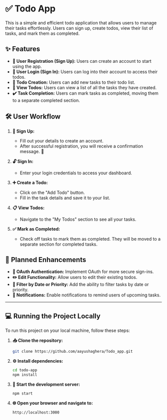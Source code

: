 # ✅ Todo App

This is a simple and efficient todo application that allows users to manage their tasks effortlessly. Users can sign up, create todos, view their list of tasks, and mark them as completed.

## ✨ Features

- **🔐 User Registration (Sign Up):** Users can create an account to start using the app.
- **🔑 User Login (Sign In):** Users can log into their account to access their todos.
- **📝 Todo Creation:** Users can add new tasks to their todo list.
- **👀 View Todos:** Users can view a list of all the tasks they have created.
- **✔️ Task Completion:** Users can mark tasks as completed, moving them to a separate completed section.

## 🛠️ User Workflow

1. **🚀 Sign Up:**
   - Fill out your details to create an account.
   - After successful registration, you will receive a confirmation message. 🎉

2. **🔓 Sign In:**
   - Enter your login credentials to access your dashboard.

3. **➕ Create a Todo:**
   - Click on the "Add Todo" button.
   - Fill in the task details and save it to your list.

4. **📋 View Todos:**
   - Navigate to the "My Todos" section to see all your tasks.

5. **✅ Mark as Completed:**
   - Check off tasks to mark them as completed. They will be moved to a separate section for completed tasks.

## 🚀 Planned Enhancements

- **🔐 OAuth Authentication:** Implement OAuth for more secure sign-ins.
- **✏️ Edit Functionality:** Allow users to edit their existing todos.
- **📅 Filter by Date or Priority:** Add the ability to filter tasks by date or priority.
- **🔔 Notifications:** Enable notifications to remind users of upcoming tasks.

---

## 💻 Running the Project Locally

To run this project on your local machine, follow these steps:

1. **📥 Clone the repository:**
   ```bash
   git clone https://github.com/aayushaghera/Todo_app.git   
   ```
2. **⚙️ Install dependencies:**
   ```bash
   cd todo-app
   npm install
3. **🚀 Start the development server:**
   ```bash
   npm start

4. **🌐 Open your browser and navigate to:**
   ```bash
   http://localhost:3000
